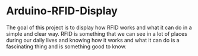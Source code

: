 # Arduino-RFID-Display
The goal of this project is to display how RFID works and what it can do in a simple and clear way. RFID is something that we can see in a lot of places during our daily lives and knowing how it works and what it can do is a fascinating thing and is something good to know.
